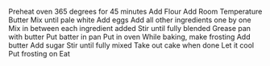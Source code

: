 Preheat oven 365 degrees for 45 minutes
Add Flour
Add Room Temperature Butter
Mix until pale white
Add eggs
Add all other ingredients one by one
Mix in between each ingredient added
Stir until fully blended
Grease pan with butter
Put batter in pan
Put in oven
While baking, make frosting
Add butter
Add sugar
Stir until fully mixed
Take out cake when done
Let it cool
Put frosting on 
Eat